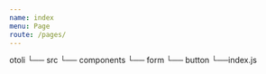 ```yaml
---
name: index
menu: Page
route: /pages/
---
```

 
otoli
└── src
    └── components
        └── form
            └── button
                  └──index.js
